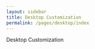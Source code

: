 ```yaml
---
layout: sidebar
title: Desktop Customization
permalink: /pages/desktop/index
---
```


Desktop Customization
 
